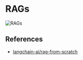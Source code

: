 # RAGs

![RAGs](https://private-user-images.githubusercontent.com/122662504/302837092-54a2d76c-b07e-49e7-b4ce-fc45667360a1.png?jwt=eyJhbGciOiJIUzI1NiIsInR5cCI6IkpXVCJ9.eyJpc3MiOiJnaXRodWIuY29tIiwiYXVkIjoicmF3LmdpdGh1YnVzZXJjb250ZW50LmNvbSIsImtleSI6ImtleTUiLCJleHAiOjE3MzA5NzE2MzIsIm5iZiI6MTczMDk3MTMzMiwicGF0aCI6Ii8xMjI2NjI1MDQvMzAyODM3MDkyLTU0YTJkNzZjLWIwN2UtNDllNy1iNGNlLWZjNDU2NjczNjBhMS5wbmc_WC1BbXotQWxnb3JpdGhtPUFXUzQtSE1BQy1TSEEyNTYmWC1BbXotQ3JlZGVudGlhbD1BS0lBVkNPRFlMU0E1M1BRSzRaQSUyRjIwMjQxMTA3JTJGdXMtZWFzdC0xJTJGczMlMkZhd3M0X3JlcXVlc3QmWC1BbXotRGF0ZT0yMDI0MTEwN1QwOTIyMTJaJlgtQW16LUV4cGlyZXM9MzAwJlgtQW16LVNpZ25hdHVyZT1lZmM0Y2JjNWE5NWE2Yjk4MmZhOGIzZjQxMTQ2NGFkZmZlNGQ4MWQxYmZlNmMyNjI2ZDBhNTg4ZDQ5ZTk0NTcwJlgtQW16LVNpZ25lZEhlYWRlcnM9aG9zdCJ9.pjcixLdtpYMO2-0DULzxFk79E3Bamj7wb8MlEVTqlpM)

## References

- [langchain-ai/rag-from-scratch](https://github.com/langchain-ai/rag-from-scratch)